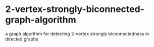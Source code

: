 # 2-vertex-strongly-biconnected-graph-algorithm
a graph algorithm for detecting 2-vertex strongly biconnectedness in directed graphs
